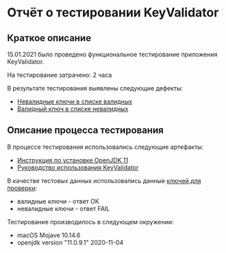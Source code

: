 # Отчёт о тестировании KeyValidator

## Краткое описание

15.01.2021 было проведено функциональное тестирование приложения KeyValidator.

На тестирование затрачено: 2 часа

В результате тестирования выявлены следующие дефекты:
* <a href="https://github.com/OksanaTarun/java1/issues/1">Невалидные ключи в списке валидных</a>
* <a href="https://github.com/OksanaTarun/java1/issues/2">Валидный ключ в списке невалидных</a>


## Описание процесса тестирования

В процессе тестирования использовались следующие артефакты:
* <a href="https://github.com/netology-code/javaqa-homeworks/blob/master/intro/openjdk11-manual.md">Инструкция по установке OpenJDK 11</a>
* <a href="https://github.com/netology-code/javaqa-homeworks/blob/master/intro/user-manual.md">Руководство использования KeyValidator</a>


В качестве тестовых данных использовались данные <a href="https://github.com/netology-code/javaqa-homeworks/blob/master/intro/user-manual.md">ключей для проверки</a>:
* валидные ключи - ответ ОК
* невалидные ключи - ответ FAIL

Тестирование производилось в следующем окружении:
* macOS Mojave 10.14.6
* openjdk version "11.0.9.1" 2020-11-04
